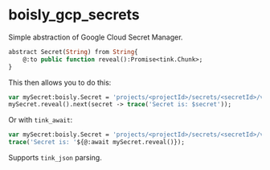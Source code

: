 # boisly_gcp_secrets

Simple abstraction of Google Cloud Secret Manager.

```haxe
abstract Secret(String) from String{
	@:to public function reveal():Promise<tink.Chunk>;
}
```

This then allows you to do this:
```haxe
var mySecret:boisly.Secret = 'projects/<projectId>/secrets/<secretId>/versions/<versionId>';
mySecret.reveal().next(secret -> trace('Secret is: $secret'));
```

Or with `tink_await`:
```haxe
var mySecret:boisly.Secret = 'projects/<projectId>/secrets/<secretId>/versions/<versionId>';
trace('Secret is: '${@:await mySecret.reveal()});
```

Supports `tink_json` parsing.